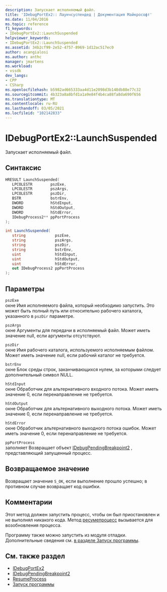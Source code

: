 ```yaml
---
description: Запускает исполняемый файл.
title: 'IDebugPortEx2:: Лаунчсуспендед | Документация Майкрософт'
ms.date: 11/04/2016
ms.topic: reference
f1_keywords:
- IDebugPortEx2::LaunchSuspended
helpviewer_keywords:
- IDebugPortEx2::LaunchSuspended
ms.assetid: 34b2cf99-2e52-4757-8969-1d12ac517ec0
author: acangialosi
ms.author: anthc
manager: jmartens
ms.workload:
- vssdk
dev_langs:
- CPP
- CSharp
ms.openlocfilehash: b5982ad665333aa4d11e2098d3b148db88e77c32
ms.sourcegitcommit: 4b323a8a8bfd1a1a9e84f4b4ca88fa8da690f656
ms.translationtype: MT
ms.contentlocale: ru-RU
ms.lasthandoff: 03/05/2021
ms.locfileid: "102142833"
---
```

# <a name="idebugportex2launchsuspended"></a>IDebugPortEx2::LaunchSuspended
Запускает исполняемый файл.

## <a name="syntax"></a>Синтаксис

```cpp
HRESULT LaunchSuspended( 
   LPCOLESTR        pszExe,
   LPCOLESTR        pszArgs,
   LPCOLESTR        pszDir,
   BSTR             bstrEnv,
   DWORD            hStdInput,
   DWORD            hStdOutput,
   DWORD            hStdError,
   IDebugProcess2** ppPortProcess
);
```

```csharp
int LaunchSuspended( 
   string             pszExe,
   string             pszArgs,
   string             pszDir,
   string             bstrEnv,
   uint               hStdInput,
   uint               hStdOutput,
   uint               hStdError,
   out IDebugProcess2 ppPortProcess
);
```

## <a name="parameters"></a>Параметры
`pszExe`\
окне Имя исполняемого файла, который необходимо запустить. Это может быть полный путь или относительно рабочего каталога, указанного в `pszDir` параметре.

`pszArgs`\
окне Аргументы для передачи в исполняемый файл. Может иметь значение null, если аргументы отсутствуют.

`pszDir`\
окне Имя рабочего каталога, используемого исполняемым файлом. Может иметь значение null, если рабочий каталог не требуется.

`bstrEnv`\
окне Блок среды строк, заканчивающихся нулем, за которыми следует дополнительный символ NULL.

`hStdInput`\
окне Обработчик для альтернативного входного потока. Может иметь значение 0, если перенаправление не требуется.

`hStdOutput`\
окне Обработчик для альтернативного выходного потока. Может иметь значение 0, если перенаправление не требуется.

`hStdError`\
окне Обработчик альтернативного выходного потока ошибок. Может иметь значение 0, если перенаправление не требуется.

`ppPortProcess`\
заполняет Возвращает объект [IDebugPendingBreakpoint2](../../../extensibility/debugger/reference/idebugpendingbreakpoint2.md) , представляющий запущенный процесс.

## <a name="return-value"></a>Возвращаемое значение
 Возвращает значение `S_OK`, если выполнение прошло успешно; в противном случае возвращает код ошибки.

## <a name="remarks"></a>Комментарии
 Этот метод должен запустить процесс, чтобы он был приостановлен и не выполнял никакого кода. Метод [ресумепроцесс](../../../extensibility/debugger/reference/idebugportex2-resumeprocess.md) вызывается для возобновления процесса.

 Программу также можно запустить из модуля отладки. Дополнительные сведения см. [в разделе Запуск программы](../../../extensibility/debugger/launching-a-program.md).

## <a name="see-also"></a>См. также раздел
- [IDebugPortEx2](../../../extensibility/debugger/reference/idebugportex2.md)
- [IDebugPendingBreakpoint2](../../../extensibility/debugger/reference/idebugpendingbreakpoint2.md)
- [ResumeProcess](../../../extensibility/debugger/reference/idebugportex2-resumeprocess.md)
- [Запуск программы](../../../extensibility/debugger/launching-a-program.md)
